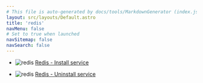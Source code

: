 ```yaml
---
# This file is auto-generated by docs/tools/MarkdownGenerator (index.js)
layout: src/layouts/Default.astro
title: 'redis'
navMenu: false
# Set to true when launched
navSitemap: false
navSearch: false
---
```


<ul>

<li>

![redis](https://i.octopus.com/library/step-templates/redis.png) [Redis - Install service](/integrations/redis/redis-install-service)

</li>
        
<li>

![redis](https://i.octopus.com/library/step-templates/redis.png) [Redis - Uninstall service](/integrations/redis/redis-uninstall-service)

</li>
        
</ul>
